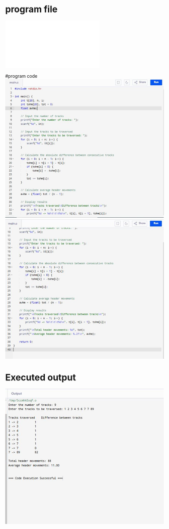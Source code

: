# program file
![program file](fcfs_5C2.c)

#program code
![program code](fcfs_code1_5C2.JPG)
![program code](fcfs_code2_5C2.JPG)

# Executed output
![Executed output](fcfs_EO_5C2.JPG)
